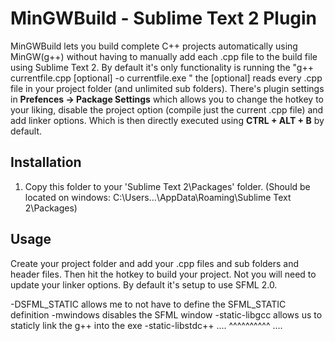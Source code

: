 MinGWBuild - Sublime Text 2 Plugin
==========

MinGWBuild lets you build complete C++ projects automatically using MinGW(g++) without having 
to manually add each .cpp file to the build file using Sublime Text 2.  By default it's only
functionality is running the "g++ currentfile.cpp [optional] -o currentfile.exe <link options>"
the [optional] reads every .cpp file in your project folder (and unlimited sub folders).  There's
plugin settings in __Prefences -> Package Settings__ which allows you to change the hotkey to your
liking, disable the project option (compile just the current .cpp file) and add linker options.
Which is then directly executed using __CTRL + ALT + B__ by default.


Installation
------------

1. Copy this folder to your 'Sublime Text 2\Packages' folder.
	(Should be located on windows: C:\Users\...\AppData\Roaming\Sublime Text 2\Packages)

Usage
-----

Create your project folder and add your .cpp files and sub folders and header files.  Then hit the hotkey
to build your project.  Not you will need to update your linker options.  By default it's setup
to use SFML 2.0.

-DSFML_STATIC 		allows me to not have to define the SFML_STATIC definition
-mwindows 			disables the SFML window
-static-libgcc  	allows us to staticly link the g++ into the exe
-static-libstdc++   .... ^^^^^^^^^^ ....